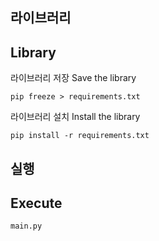 ## 라이브러리
## Library

라이브러리 저장
Save the library

```
pip freeze > requirements.txt
```

라이브러리 설치
Install the library

```
pip install -r requirements.txt
```

## 실행
## Execute

```
main.py
```
